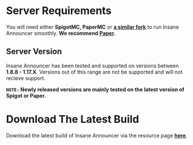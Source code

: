 # Server Requirements
You will need either **SpigotMC, PaperMC** or **[a similar fork](https://github.com/SpiritenHasArrived/MC/blob/main/Server_Side/server_jars.md#bukkit--a-z)** to run Insane Announcer smoothly. **We recommend [Paper](https://papermc.io/downloads).**
<br>

## Server Version
Insane Announcer has been tested and supported on versions between **1.8.8 - 1.17.X**. Versions out of this range are not be supported and will not recieve support.
<br>

**`NOTE:` Newly released versions are mainly tested on the latest version of Spigot or Paper.**
<br>

# Download The Latest Build
Download the latest build of Insane Announcer via the resource page **[here](https://www.spigotmc.org/resources/insane-announcer.53334/)**.
